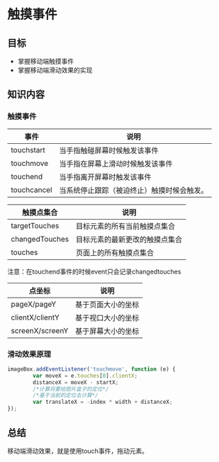 # 触摸事件

## 目标

- 掌握移动端触摸事件
- 掌握移动端滑动效果的实现

## 知识内容

### 触摸事件

| 事件          | 说明                    |
| ----------- | --------------------- |
| touchstart  | 当手指触碰屏幕时候触发该事件        |
| touchmove   | 当手指在屏幕上滑动时候触发该事件      |
| touchend    | 当手指离开屏幕时触发该事件         |
| touchcancel | 当系统停止跟踪（被迫终止）触摸时候会触发。 |

| 触摸点集合          | 说明              |
| -------------- | --------------- |
| targetTouches  | 目标元素的所有当前触摸点集合  |
| changedTouches | 目标元素的最新更改的触摸点集合 |
| touches        | 页面上的所有触摸点集合     |
注意：在touchend事件的时候event只会记录changedtouches

| 点坐标             | 说明        |
| --------------- | --------- |
| pageX/pageY     | 基于页面大小的坐标 |
| clientX/clientY | 基于视口大小的坐标 |
| screenX/screenY | 基于屏幕大小的坐标 |

### 滑动效果原理

```js
imageBox.addEventListener('touchmove', function (e) {
        var moveX = e.touches[0].clientX;
        distanceX = moveX - startX;
        /*计算将要给图片盒子的定位*/
        /*基于当前的定位去计算*/
        var translateX = -index * width + distanceX;
});
```



## 总结

移动端滑动效果，就是使用touch事件，拖动元素。